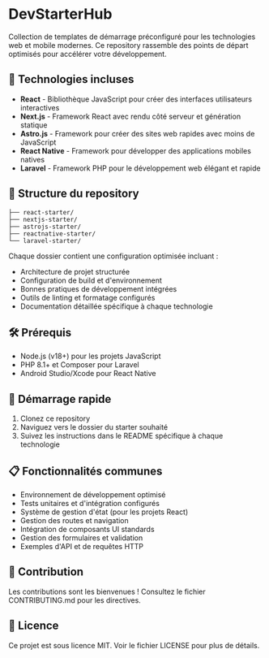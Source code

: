 # DevStarterHub

Collection de templates de démarrage préconfiguré pour les technologies web et mobile modernes. Ce repository rassemble des points de départ optimisés pour accélérer votre développement.

## 🚀 Technologies incluses

- **React** - Bibliothèque JavaScript pour créer des interfaces utilisateurs interactives
- **Next.js** - Framework React avec rendu côté serveur et génération statique
- **Astro.js** - Framework pour créer des sites web rapides avec moins de JavaScript
- **React Native** - Framework pour développer des applications mobiles natives
- **Laravel** - Framework PHP pour le développement web élégant et rapide

## 📂 Structure du repository

```
├── react-starter/
├── nextjs-starter/
├── astrojs-starter/
├── reactnative-starter/
└── laravel-starter/
```

Chaque dossier contient une configuration optimisée incluant :

- Architecture de projet structurée
- Configuration de build et d'environnement
- Bonnes pratiques de développement intégrées
- Outils de linting et formatage configurés
- Documentation détaillée spécifique à chaque technologie

## 🛠️ Prérequis

- Node.js (v18+) pour les projets JavaScript
- PHP 8.1+ et Composer pour Laravel
- Android Studio/Xcode pour React Native

## 🚦 Démarrage rapide

1. Clonez ce repository
2. Naviguez vers le dossier du starter souhaité
3. Suivez les instructions dans le README spécifique à chaque technologie

## 📋 Fonctionnalités communes

- Environnement de développement optimisé
- Tests unitaires et d'intégration configurés
- Système de gestion d'état (pour les projets React)
- Gestion des routes et navigation
- Intégration de composants UI standards
- Gestion des formulaires et validation
- Exemples d'API et de requêtes HTTP

## 🤝 Contribution

Les contributions sont les bienvenues ! Consultez le fichier CONTRIBUTING.md pour les directives.

## 📄 Licence

Ce projet est sous licence MIT. Voir le fichier LICENSE pour plus de détails.
